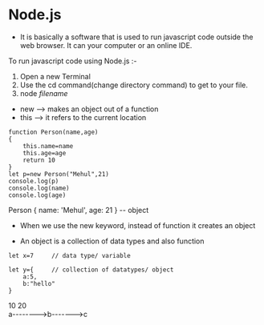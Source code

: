 # Node.js

- It is basically a software that is used to run javascript code outside the web browser. It can your computer or an online IDE.

To run javascript code using Node.js :-

1. Open a new Terminal
2. Use the cd command(change directory command) to get to your file.
3. node _filename_


- new --> makes an object out of a function
- this --> it refers to the current location 
```
function Person(name,age)
{
    this.name=name
    this.age=age
    return 10
}
let p=new Person("Mehul",21)
console.log(p)
console.log(name)
console.log(age)
```
Person { name: 'Mehul', age: 21 } -- object

- When we use the new keyword, instead of function it creates an object

- An object is a collection of data types and also function
```
let x=7     // data type/ variable

let y={     // collection of datatypes/ object
    a:5,
    b:"hello"
}
```
10       20         
a-------->b------->c